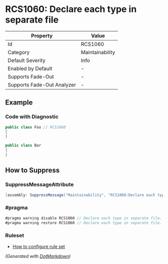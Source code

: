 # RCS1060: Declare each type in separate file

| Property                    | Value           |
| --------------------------- | --------------- |
| Id                          | RCS1060         |
| Category                    | Maintainability |
| Default Severity            | Info            |
| Enabled by Default          | \-              |
| Supports Fade\-Out          | \-              |
| Supports Fade\-Out Analyzer | \-              |

## Example

### Code with Diagnostic

```csharp
public class Foo // RCS1060
{
}

public class Bar
{
}
```

## How to Suppress

### SuppressMessageAttribute

```csharp
[assembly: SuppressMessage("Maintainability", "RCS1060:Declare each type in separate file.", Justification = "<Pending>")]
```

### \#pragma

```csharp
#pragma warning disable RCS1060 // Declare each type in separate file.
#pragma warning restore RCS1060 // Declare each type in separate file.
```

### Ruleset

* [How to configure rule set](../HowToConfigureAnalyzers.md)

*\(Generated with [DotMarkdown](http://github.com/JosefPihrt/DotMarkdown)\)*
